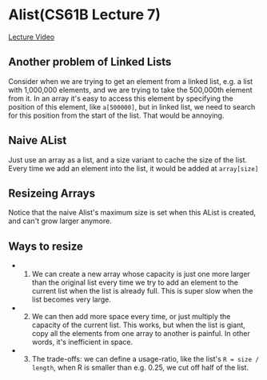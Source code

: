 # Alist(CS61B Lecture 7)

[Lecture Video](https://www.youtube.com/playlist?list=PL8FaHk7qbOD4S8NCRyN3yQV2U2TpjWUhy)

## Another problem of Linked Lists

Consider when we are trying to get an element from a linked list, e.g. a list with 1,000,000 elements, and we are trying to take the 500,000th element from it. In an array it's easy to access this element by specifying the position of this element, like `a[500000]`, but in linked list, we need to search for this position from the start of the list. That would be annoying.

## Naive AList

Just use an array as a list, and a size variant to cache the size of the list. Every time we add an element into the list, it would be added at `array[size]`

## Resizeing Arrays

Notice that the naive Alist's maximum size is set when this AList is created, and can't grow larger anymore.

## Ways to resize

- 1. We can create a new array whose capacity is just one more larger than the original list every time we try to add an element to the current list when the list is already full. This is super slow when the list becomes very large.
- 2. We can then add more space every time, or just multiply the capacity of the current list. This works, but when the list is giant, copy all the elements from one array to another is painful. In other words, it's inefficient in space.
- 3. The trade-offs: we can define a usage-ratio, like the list's `R = size / length`, when R is smaller than e.g. 0.25, we cut off half of the list.
